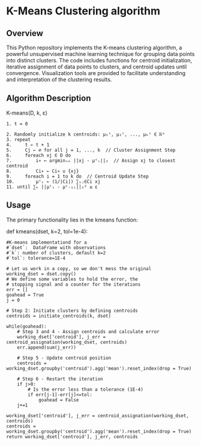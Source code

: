 # K-Means Clustering algorithm
## Overview
This Python repository implements the K-means clustering algorithm, a powerful unsupervised machine learning technique for grouping data points into distinct clusters. The code includes functions for centroid initialization, iterative assignment of data points to clusters, and centroid updates until convergence. Visualization tools are provided to facilitate understanding and interpretation of the clustering results.

## Algorithm Description


K-means(D, k, ε)
    
    1. t = 0
    
    2. Randomly initialize k centroids: μ₁ᵗ, μ₂ᵗ, ..., μₖᵗ ∈ ℝᵈ
    3. repeat
    4.     t ← t + 1
    5.     Cj ← ∅ for all j = 1, ..., k  // Cluster Assignment Step
    6.     foreach xj ∈ D do
    7.         i∗ ← argminₙₖ ||xj - μᵗᵢ||₂  // Assign xj to closest centroid
    8.         Ci∗ ← Ci∗ ∪ {xj}
    9.     foreach i = 1 to k do  // Centroid Update Step
    10.        μᵗᵢ ← (1/|Ci|) ∑ₓⱼ∈Ci xj
    11. until ∑ₖ ||μᵗᵢ - μᵗ₋₁ᵢ||₂² ≤ ε

## Usage
The primary functionality lies in the kmeans function:

def kmeans(dset, k=2, tol=1e-4):
    
    #K-means implementationd for a 
    #`dset`:  DataFrame with observations
    #`k`: number of clusters, default k=2
    #`tol`: tolerance=1E-4
    
    # Let us work in a copy, so we don't mess the original
    working_dset = dset.copy()
    # We define some variables to hold the error, the 
    # stopping signal and a counter for the iterations
    err = []
    goahead = True
    j = 0
    
    # Step 2: Initiate clusters by defining centroids 
    centroids = initiate_centroids(k, dset)

    while(goahead):
        # Step 3 and 4 - Assign centroids and calculate error
        working_dset['centroid'], j_err = centroid_assignation(working_dset, centroids) 
        err.append(sum(j_err))
        
        # Step 5 - Update centroid position
        centroids = working_dset.groupby('centroid').agg('mean').reset_index(drop = True)

        # Step 6 - Restart the iteration
        if j>0:
            # Is the error less than a tolerance (1E-4)
            if err[j-1]-err[j]<=tol:
                goahead = False
        j+=1

    working_dset['centroid'], j_err = centroid_assignation(working_dset, centroids)
    centroids = working_dset.groupby('centroid').agg('mean').reset_index(drop = True)
    return working_dset['centroid'], j_err, centroids

